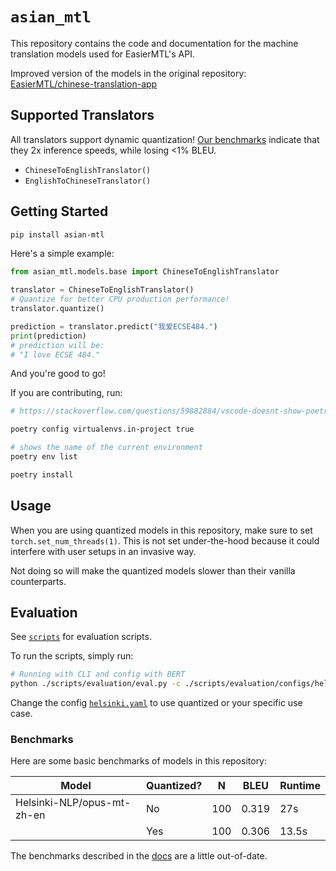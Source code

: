# `asian_mtl`

This repository contains the code and documentation for the machine translation models used for EasierMTL's API.

Improved version of the models in the original repository: [EasierMTL/chinese-translation-app](https://github.com/EasierMTL/chinese-translation-app/tree/main/server/chinese_translation_api)

## Supported Translators

All translators support dynamic quantization! [Our benchmarks](#benchmarks) indicate that they 2x inference speeds, while losing <1% BLEU.

- `ChineseToEnglishTranslator()`
- `EnglishToChineseTranslator()`

## Getting Started

```bash
pip install asian-mtl
```

Here's a simple example:

```python
from asian_mtl.models.base import ChineseToEnglishTranslator

translator = ChineseToEnglishTranslator()
# Quantize for better CPU production performance!
translator.quantize()

prediction = translator.predict("我爱ECSE484.")
print(prediction)
# prediction will be:
# "I love ECSE 484."
```

And you're good to go!

If you are contributing, run:

```bash
# https://stackoverflow.com/questions/59882884/vscode-doesnt-show-poetry-virtualenvs-in-select-interpreter-option

poetry config virtualenvs.in-project true

# shows the name of the current environment
poetry env list

poetry install
```

## Usage

When you are using quantized models in this repository, make sure to set `torch.set_num_threads(1)`. This is not set under-the-hood because it could interfere with user setups in an invasive way.

Not doing so will make the quantized models slower than their vanilla counterparts.

## Evaluation

See [`scripts`](./scripts) for evaluation scripts.

To run the scripts, simply run:

```bash
# Running with CLI and config with BERT
python ./scripts/evaluation/eval.py -c ./scripts/evaluation/configs/helsinki.yaml
```

Change the config [`helsinki.yaml`](./scripts/evaluation/configs/helsinki.yaml) to use quantized or your specific use case.

### Benchmarks

Here are some basic benchmarks of models in this repository:

| Model                      | Quantized? | N   | BLEU  | Runtime |
| -------------------------- | ---------- | --- | ----- | ------- |
| Helsinki-NLP/opus-mt-zh-en | No         | 100 | 0.319 | 27s     |
|                            | Yes        | 100 | 0.306 | 13.5s   |

The benchmarks described in the [docs](./docs/evaluation/EVALUATION_REG.md) are a little out-of-date.
